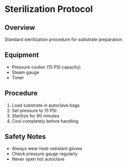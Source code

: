 # Sterilization Protocol

## Overview
Standard sterilization procedure for substrate preparation

## Equipment
- Pressure cooker (15 PSI capacity)
- Steam gauge
- Timer

## Procedure
1. Load substrate in autoclave bags
2. Set pressure to 15 PSI
3. Sterilize for 90 minutes
4. Cool completely before handling

## Safety Notes
- Always wear heat-resistant gloves
- Check pressure gauge regularly
- Never open hot autoclave
